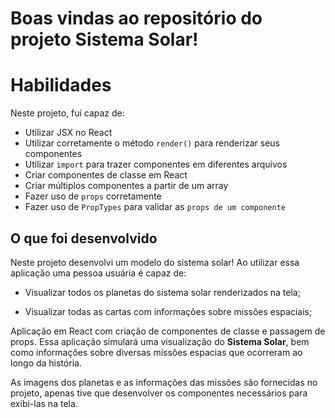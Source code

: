 # Boas vindas ao repositório do projeto Sistema Solar!

# Habilidades
Neste projeto, fui capaz de:

  * Utilizar JSX no React
  * Utilizar corretamente o método `render()` para renderizar seus componentes
  * Utilizar `import` para trazer componentes em diferentes arquivos
  * Criar componentes de classe em React
  * Criar múltiplos componentes a partir de um array
  * Fazer uso de `props` corretamente
  * Fazer uso de `PropTypes` para validar as `props de um componente`

## O que foi desenvolvido

Neste projeto desenvolvi um modelo do sistema solar! Ao utilizar essa aplicação uma pessoa usuária é capaz de:

  * Visualizar todos os planetas do sistema solar renderizados na tela;

  * Visualizar todas as cartas com informações sobre missões espaciais;

Aplicação em React com criação de componentes de classe e passagem de props. Essa aplicação simulará uma visualização do **Sistema Solar**, bem como informações sobre diversas missões espacias que ocorreram ao longo da história.

As imagens dos planetas e as informações das missões são fornecidas no projeto, apenas tive que desenvolver os componentes necessários para exibi-las na tela.

